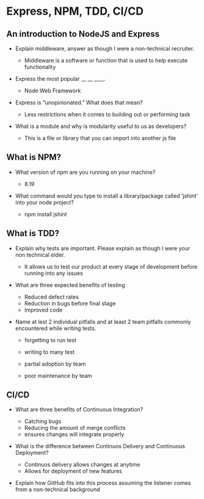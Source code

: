 # Express, NPM, TDD, CI/CD


## An introduction to NodeJS and Express

- Explain middleware, answer as though I were a non-technical recruiter.

  - Middleware is a software or function that is used to help execute functionality

- Express the most popular __ __ ____.

  - Node Web Framework

- Express is “unopinionated.” What does that mean?

  - Less restrictions when it comes to building out or performing task

- What is a module and why is modularity useful to us as developers?

  - This is a file or library that you can import into another js file

## What is NPM?

- What version of npm are you running on your machine?

  - 8.19

- What command would you type to install a library/package called ‘jshint’ into your node project?

  - npm install jshint

## What is TDD?

- Explain why tests are important. Please explain as though I were your non technical elder.

  - It allows us to test our product at every stage of development before running into any issues

- What are three expected benefits of testing

  - Reduced defect rates
  - Reduction in bugs before final stage
  - Improved code

- Name at lest 2 individual pitfalls and at least 2 team pitfalls commonly encountered while writing tests.

  - forgetting to run test
  - writing to many test

  - partial adoption by team
  - poor maintenance by team

## CI/CD

- What are three benefits of Continuous Integration?

  - Catching bugs 
  - Reducing the amount of merge conflicts
  - ensures changes will integrate properly

- What is the difference between Continuos Delivery and Continuous Deployment?

  - Continuos delivery allows changes at anytime
  - Allows for deployment of new features 

- Explain how GitHub fits into this process assuming the listener comes from a non-technical background
